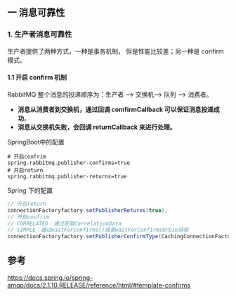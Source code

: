 

## 一  消息可靠性



### 1. 生产者消息可靠性

生产者提供了两种方式，一种是事务机制，  但是性能比较差；另一种是 confirm 模式。

#### 1.1 开启 confirm 机制

RabbitMQ 整个消息的投递顺序为：生产者 ——> 交换机——> 队列 ——> 消费者。

- **消息从消费者到交换机，通过回调 comfirmCallback 可以保证消息投递成功**。
- **消息从交换机失败，会回调 returnCallback 来进行处理。**

SpringBoot中的配置

```properties
# 开启confrim
spring.rabbitmq.publisher-confirms=true
# 开启return
spring.rabbitmq.publisher-returns=true
```

Spring 下的配置

```java
// 开启return
connectionFactoryfactory.setPublisherReturns(true);
// 开启confrim
// CORRELATED：通过获取CorrelationData
// SIMPLE：通过waitForConfirms()或者waitForConfirmsOrDie获取
connectionFactoryfactory.setPublisherConfirmType(CachingConnectionFactory.ConfirmType.CORRELATED);
```















## 参考

https://docs.spring.io/spring-amqp/docs/2.1.10.RELEASE/reference/html/#template-confirms